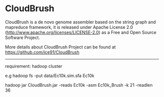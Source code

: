 CloudBrush
==========================================

CloudBrush is a de novo genome assembler based on the string graph and mapreduce framework, 
it is released under Apache License 2.0 (http://www.apache.org/licenses/LICENSE-2.0) 
as a Free and Open Source Software Project.

More details about CloudBrush Project can be found at https://github.com/ice91/CloudBrush

--------
requirement: hadoop cluster

e.g hadoop fs -put data/Ec10k.sim.sfa Ec10k 

hadoop jar CloudBrush.jar -reads Ec10k -asm Ec10k_Brush -k 21 -readlen 36
